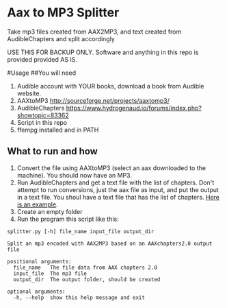 # Aax to MP3 Splitter
Take mp3 files created from AAX2MP3, and text created from AudibleChapters and split accordingly

USE THIS FOR BACKUP ONLY.
Software and anything in this repo is provided provided AS IS.

#Usage
##You will need
1. Audible account with YOUR books, download a book from Audible website.
2. AAXtoMP3 http://sourceforge.net/projects/aaxtomp3/
3. AudibleChapters https://www.hydrogenaud.io/forums/index.php?showtopic=83362
4. Script in this repo
5. ffempg installed and in PATH

## What to run and how
1. Convert the file using AAXtoMP3 (select an aax downloaded to the machine). You should now have an MP3.
2. Run AudibleChapters and get a text file with the list of chapters. Don't attempt to run conversions, just the aax file as input, and put the output in a text file. You shoul have a text file that has the list of chapters. [Here is an example](https://github.com/guysoft/aax_to_mp3_splitter/blob/master/data_file_example.txt).
3. Create an empty folder
4. Run the program this script like this:

```
splitter.py [-h] file_name input_file output_dir

Split an mp3 encoded with AAX2MP3 based on an AAXchapters2.0 output file

positional arguments:
  file_name   The file data from AAX chapters 2.0
  input_file  The mp3 file
  output_dir  The output folder, should be created

optional arguments:
  -h, --help  show this help message and exit
```
